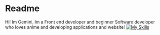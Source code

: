 # Readme 



<p align="center"> 
  
Hi! Im Gemini, Im a Front end developer and beginner Software developer who loves anime and developing applications and website! 
  [![My Skills](https://skills.thijs.gg/icons?i=js,html,css,ae,cs,pr)](https://skills.thijs.gg)
